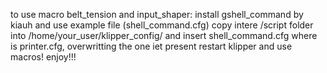 to use macro belt_tension and input_shaper:
install gshell_command by kiauh and use example file (shell_command.cfg)
copy intere /script folder into /home/your_user/klipper_config/
and insert shell_command.cfg where is printer.cfg, overwritting the one iet present
restart klipper and use macros!
enjoy!!!
